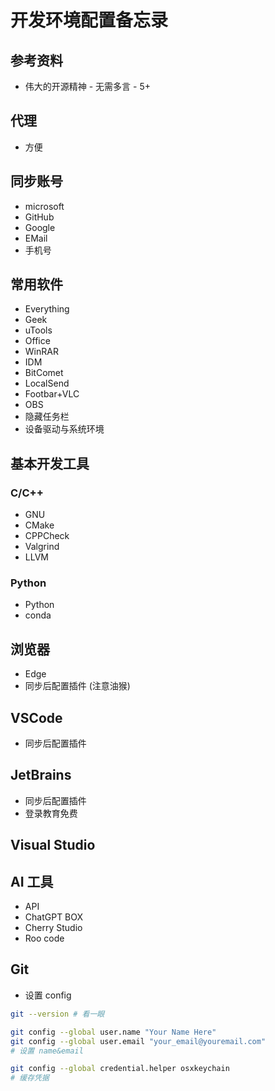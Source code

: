 # 开发环境配置备忘录

## 参考资料

* 伟大的开源精神 - 无需多言 - 5+

## 代理

* 方便

## 同步账号

* microsoft
* GitHub
* Google
* EMail
* 手机号

## 常用软件

* Everything
* Geek
* uTools
* Office
* WinRAR
* IDM
* BitComet
* LocalSend
* Footbar+VLC
* OBS
* 隐藏任务栏
* 设备驱动与系统环境

## 基本开发工具

### C/C++

* GNU
* CMake
* CPPCheck
* Valgrind
* LLVM

### Python

* Python
* conda

## 浏览器

* Edge
* 同步后配置插件 (注意油猴)

## VSCode

* 同步后配置插件

## JetBrains

* 同步后配置插件
* 登录教育免费

## Visual Studio

## AI 工具

* API
* ChatGPT BOX
* Cherry Studio
* Roo code

## Git

* 设置 config

```bash
git --version # 看一眼

git config --global user.name "Your Name Here"
git config --global user.email "your_email@youremail.com"
# 设置 name&email

git config --global credential.helper osxkeychain
# 缓存凭据
```
